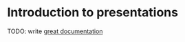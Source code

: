 # Introduction to presentations

TODO: write [great documentation](http://jacobian.org/writing/what-to-write/)
